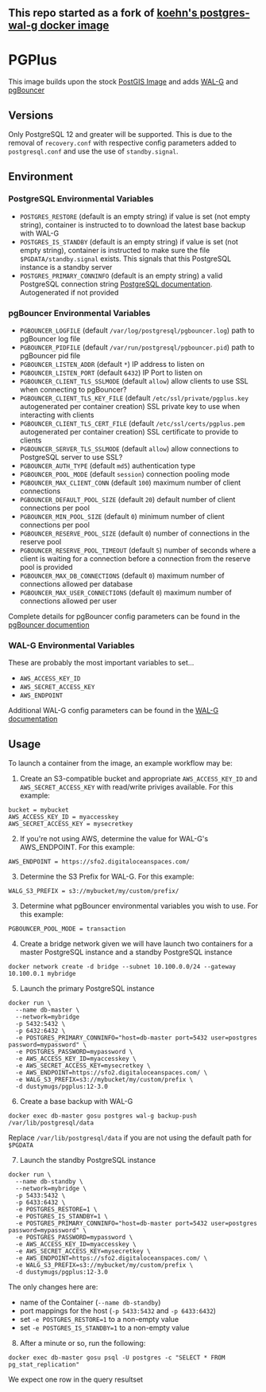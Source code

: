## This repo started as a fork of [koehn's postgres-wal-g docker image](https://gitlab.koehn.com/docker/postgres-wal-g)

# PGPlus

This image builds upon the stock [PostGIS Image](https://hub.docker.com/postgis/postgis/)
and adds [WAL-G](https://github.com/wal-g/wal-g) and [pgBouncer](https://github.com/pgbouncer/pgbouncer)

## Versions
Only PostgreSQL 12 and greater will be supported. This is due to the removal of `recovery.conf` with respective config parameters added to `postgresql.conf` and use the use of `standby.signal`.

## Environment

### PostgreSQL Environmental Variables

- `POSTGRES_RESTORE` (default is an empty string) if value is set (not empty string), container is instructed to to download the latest base backup with WAL-G
- `POSTGRES_IS_STANDBY` (default is an empty string) if value is set (not empty string), container is instructed to make sure the file `$PGDATA/standby.signal` exists. This signals that this PostgreSQL instance is a standby server
- `POSTGRES_PRIMARY_CONNINFO` (default is an empty string) a valid PostgreSQL connection string [PostgreSQL documentation](https://www.postgresql.org/docs/12/libpq-connect.html#LIBPQ-CONNSTRING). Autogenerated if not provided

### pgBouncer Environmental Variables

- `PGBOUNCER_LOGFILE` (default `/var/log/postgresql/pgbouncer.log`) path to pgBouncer log file
- `PGBOUNCER_PIDFILE` (default `/var/run/postgresql/pgbouncer.pid`) path to pgBouncer pid file
- `PGBOUNCER_LISTEN_ADDR` (default `*`) IP address to listen on
- `PGBOUNCER_LISTEN_PORT` (default `6432`) IP Port to listen on
- `PGBOUNCER_CLIENT_TLS_SSLMODE` (default `allow`) allow clients to use SSL when connecting to pgBouncer?
- `PGBOUNCER_CLIENT_TLS_KEY_FILE` (default `/etc/ssl/private/pgplus.key` autogenerated per container creation) SSL private key to use when interacting with clients
- `PGBOUNCER_CLIENT_TLS_CERT_FILE` (default `/etc/ssl/certs/pgplus.pem` autogenerated per container creation)  SSL certificate to provide to clients
- `PGBOUNCER_SERVER_TLS_SSLMODE` (default `allow`) allow connections to PostgreSQL server to use SSL?
- `PGBOUNCER_AUTH_TYPE` (default `md5`) authentication type
- `PGBOUNCER_POOL_MODE` (default `session`) connection pooling mode
- `PGBOUNCER_MAX_CLIENT_CONN` (default `100`)  maximum number of client connections
- `PGBOUNCER_DEFAULT_POOL_SIZE` (default `20`) default number of client connections per pool
- `PGBOUNCER_MIN_POOL_SIZE` (default `0`) minimum number of client connections per pool
- `PGBOUNCER_RESERVE_POOL_SIZE` (default `0`) number of connections in the reserve pool
- `PGBOUNCER_RESERVE_POOL_TIMEOUT` (default `5`) number of seconds where a client is waiting for a connection before a connection from the reserve pool is provided
- `PGBOUNCER_MAX_DB_CONNECTIONS` (default `0`) maximum number of connections allowed per database
- `PGBOUNCER_MAX_USER_CONNECTIONS` (default `0`) maximum number of connections allowed per user

Complete details for pgBouncer config parameters can be found in the [pgBouncer documention](https://www.pgbouncer.org/config.html)

### WAL-G Environmental Variables

These are probably the most important variables to set...

- `AWS_ACCESS_KEY_ID`
- `AWS_SECRET_ACCESS_KEY`
- `AWS_ENDPOINT`

Additional WAL-G config parameters can be found in the [WAL-G documentation](https://github.com/wal-g/wal-g)

## Usage

To launch a container from the image, an example workflow may be:

1. Create an S3-compatible bucket and appropriate `AWS_ACCESS_KEY_ID` and `AWS_SECRET_ACCESS_KEY` with read/write priviges available. For this example:

```
bucket = mybucket
AWS_ACCESS_KEY_ID = myaccesskey
AWS_SECRET_ACCESS_KEY = mysecretkey
```

2. If you're not using AWS, determine the value for WAL-G's AWS_ENDPOINT. For this example:

```
AWS_ENDPOINT = https://sfo2.digitaloceanspaces.com/
```

3. Determine the S3 Prefix for WAL-G. For this example:

```
WALG_S3_PREFIX = s3://mybucket/my/custom/prefix/
```

3. Determine what pgBouncer environmental variables you wish to use. For this example:

```
PGBOUNCER_POOL_MODE = transaction
```

4. Create a bridge network given we will have launch two containers for a master PostgreSQL instance and a standby PostgreSQL instance


```
docker network create -d bridge --subnet 10.100.0.0/24 --gateway 10.100.0.1 mybridge
```

5. Launch the primary PostgreSQL instance

```
docker run \
  --name db-master \
  --network=mybridge
  -p 5432:5432 \
  -p 6432:6432 \
  -e POSTGRES_PRIMARY_CONNINFO="host=db-master port=5432 user=postgres password=mypassword" \
  -e POSTGRES_PASSWORD=mypassword \
  -e AWS_ACCESS_KEY_ID=myaccesskey \
  -e AWS_SECRET_ACCESS_KEY=mysecretkey \
  -e AWS_ENDPOINT=https://sfo2.digitaloceanspaces.com/ \
  -e WALG_S3_PREFIX=s3://mybucket/my/custom/prefix \
  -d dustymugs/pgplus:12-3.0
```

6. Create a base backup with WAL-G

```
docker exec db-master gosu postgres wal-g backup-push /var/lib/postgresql/data
```

Replace `/var/lib/postgresql/data` if you are not using the default path for `$PGDATA`

7. Launch the standby PostgreSQL instance

```
docker run \
  --name db-standby \
  --network=mybridge \
  -p 5433:5432 \
  -p 6433:6432 \
  -e POSTGRES_RESTORE=1 \
  -e POSTGRES_IS_STANDBY=1 \
  -e POSTGRES_PRIMARY_CONNINFO="host=db-master port=5432 user=postgres password=mypassword" \
  -e POSTGRES_PASSWORD=mypassword \
  -e AWS_ACCESS_KEY_ID=myaccesskey \
  -e AWS_SECRET_ACCESS_KEY=mysecretkey \
  -e AWS_ENDPOINT=https://sfo2.digitaloceanspaces.com/ \
  -e WALG_S3_PREFIX=s3://mybucket/my/custom/prefix \
  -d dustymugs/pgplus:12-3.0
```

The only changes here are:

- name of the Container (`--name db-standby`)
- port mappings for the host (`-p 5433:5432` and `-p 6433:6432`)
- set `-e POSTGRES_RESTORE=1` to a non-empty value
- set `-e POSTGRES_IS_STANDBY=1` to a non-empty value

8. After a minute or so, run the following:

```
docker exec db-master gosu psql -U postgres -c "SELECT * FROM pg_stat_replication"
```

We expect one row in the query resultset
